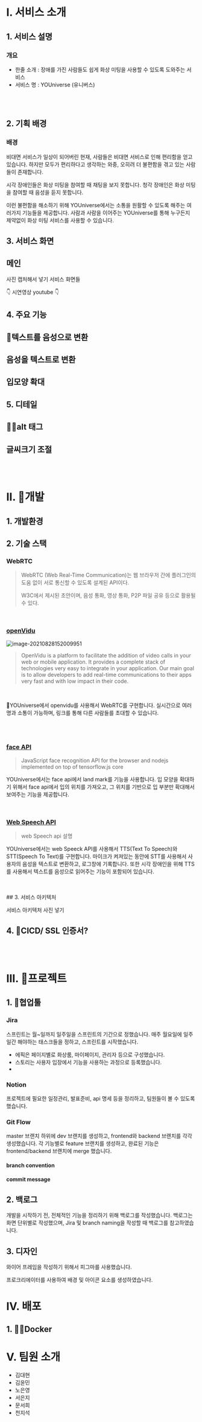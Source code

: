 # Ⅰ. 서비스 소개
## 1. 서비스 설명

### 개요

- 한줄 소개 : 장애를 가진 사람들도 쉽게 화상 미팅을 사용할 수 있도록 도와주는 서비스
- 서비스 명 : YOUniverse (유니버스)

<br/>
<br/>

## 2. 기획 배경

### 배경

비대면 서비스가 일상이 되어버린 현재, 사람들은 비대면 서비스로 인해 편리함을 얻고 있습니다.
하지만 모두가 편리하다고 생각하는 와중, 오히려 더 불편함을 겪고 있는 사람들이 존재합니다.

시각 장애인들은 화상 미팅을 참여할 때 채팅을 보지 못합니다. 
청각 장애인은 화상 미팅을 참여할 때 음성을 듣지 못합니다.

이런 불편함을 해소하기 위해 YOUniverse에서는 소통을 원활할 수 있도록 해주는 여러가지 기능들을 제공합니다.
사람과 사람을 이어주는 YOUniverse를 통해 누구든지 제약없이 화상 미팅 서비스를 사용할 수 있습니다.



## 3. 서비스 화면
## 메인
사진 캡처해서 넣기
서비스 화면들



👇 시연영상 youtube 👇


## 4. 주요 기능
## 텍스트를 음성으로 변환
## 음성을 텍스트로 변환
## 입모양 확대




## 5. 디테일
## alt 태그
## 글씨크기 조절 

<br/>
<br/>

# Ⅱ. 개발

## 1. 개발환경



## 2. 기술 스택

### WebRTC

> WebRTC (Web Real-Time Communication)는 웹 브라우저 간에 플러그인의 도움 없이 서로 통신할 수 있도록 설계된 API이다. 
>
> W3C에서 제시된 초안이며, 음성 통화, 영상 통화, P2P 파일 공유 등으로 활용될 수 있다.

<br/>

### [openVidu](https://openvidu.io/)

![image-20210828152009951](README.assets/image-20210828152009951.png)

> OpenVidu is a platform to facilitate the addition of video calls in your web or mobile application. It provides a complete stack of technologies very easy to integrate in your application. Our main goal is to allow developers to add real-time communications to their apps very fast and with low impact in their code.


<!-- 
WebRTC를 보다 간단하게 적용할 수 있고, 다양한 프레임워크와 호환성이 높은 openvidu를 사용하여 프로젝트를 진행했습니다. 사용 방법은 openvidu tutorail 또는, 프로젝트의 front 폴더 하위의 gameroom 등에서 확인 할 수 있습니다.
-->

<br/>

YOUniverse에서 openvidu를 사용해서 WebRTC를 구현합니다. 실시간으로 여러명과 소통이 가능하며, 링크를 통해 다른 사람들를 초대할 수 있습니다.

<br/>
<br/>

### [face API](https://github.com/justadudewhohacks/face-api.js)

> JavaScript face recognition API for the browser and nodejs implemented on top of tensorflow.js core


YOUniverse에서는 face api에서 land mark를 기능을 사용합니다. 입 모양을 확대하기 위해서 face api에서 입의 위치를 가져오고, 그 위치를 기반으로 입 부분만 확대해서 보여주는 기능을 제공합니다.

<br/>

### [Web Speech API](https://developer.mozilla.org/en-US/docs/Web/API/Web_Speech_API)

> web Speech api 설명

YOUniverse에서는 web Speeck API를 사용해서 TTS(Text To Speech)와 STT(Speech To Text)를 구현합니다. 마이크가 켜져있는 동안에 STT를 사용해서 사용자의 음성을 텍스트로 변환하고, 로그창에 기록합니다.
또한 시각 장애인을 위해 TTS를 사용해서 텍스트를 음성으로 읽어주는 기능이 포함되어 있습니다.

<br/>
<br/>
## 3. 서비스 아키텍처

서비스 아키텍처 사진 넣기

## 4. CICD/ SSL 인증서?

<br/>
<br/>


# Ⅲ. 프로젝트

## 1. 협업툴

### Jira
스프린트는 월~일까지 일주일을 스프린트의 기간으로 정했습니다.
매주 월요일에 일주일간 해야하는 태스크들을 정하고, 스프린트를 시작했습니다.
* 에픽은 페이지별로 화상룸, 마이페이지, 관리자 등으로 구성했습니다.
* 스토리는 사용자 입장에서 기능을 사용하는 과정으로 등록했습니다. 
* 


### Notion
프로젝트에 필요한 일정관리, 발표준비, api 명세 등을 정리하고, 팀원들이 볼 수 있도록 했습니다.



### Git Flow
master 브랜치 하위에 dev 브랜치를 생성하고, frontend와 backend 브랜치를 각각 생성했습니다.
각 기능별로 feature 브랜치를 생성하고, 완료된 기능은 frontend/backend 브랜치에 merge 했습니다.

#### branch convention
#### commit message


## 2. 백로그
개발을 시작하기 전, 전체적인 기능을 정리하기 위해 백로그를 작성했습니다. 
백로그는 화면 단위별로 작성했으며, Jira 및 branch naming을 작성할 때 백로그를 참고하였습니다.


## 3. 디자인
와이어 프레임을 작성하기 위해서 피그마를 사용했습니다. 

프로크리에이터를 사용하여 배경 및 아이콘 요소를 생성하였습니다.


# Ⅳ. 배포

## 1. Docker



# Ⅴ. 팀원 소개

* 김대현
* 김윤민
* 노은영
* 서은지
* 문서희
* 천지석






